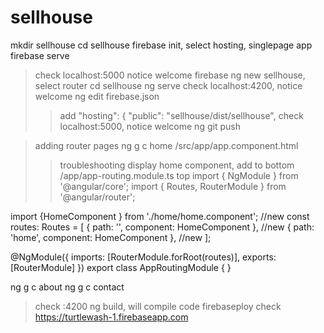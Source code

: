# sellhouse


mkdir sellhouse
cd sellhouse
firebase init, select hosting, singlepage app
firebase serve
>check localhost:5000 notice welcome firebase
ng new sellhouse, select router
cd sellhouse
ng serve
>check localhost:4200, notice welcome ng
>edit firebase.json
>>add 
  "hosting": {
   "public": "sellhouse/dist/sellhouse",
>check localhost:5000, notice welcome ng
git push

>adding router pages
ng g c home 
/src/app/app.component.html
>>troubleshooting 
>display home component, add to bottom <app-home></app-home>
/app/app-routing.module.ts
>top
import { NgModule } from '@angular/core';
import { Routes, RouterModule } from '@angular/router';

import {HomeComponent } from './home/home.component'; //new
const routes: Routes = [
  { path: '', component: HomeComponent }, //new
  { path: 'home', component: HomeComponent }, //new
];

@NgModule({
  imports: [RouterModule.forRoot(routes)],
  exports: [RouterModule]
})
export class AppRoutingModule { }



ng g c about
ng g c contact
>check :4200
ng build, will compile code 
firebaseploy
>check https://turtlewash-1.firebaseapp.com